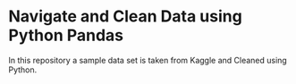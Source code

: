 # Navigate and Clean Data using Python Pandas
In this repository a sample data set is taken from Kaggle and Cleaned using Python. 
<a href="https://www.kaggle.com/" target="kaggle"></a>

